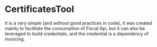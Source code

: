 # CertificatesTool


It is a very simple (and without good practices in code), it was created mainly to facilitate the consumption of Fiscal Api, but it can also be leveraged to build credentials, and the credential is a dependency of invoicing. 
